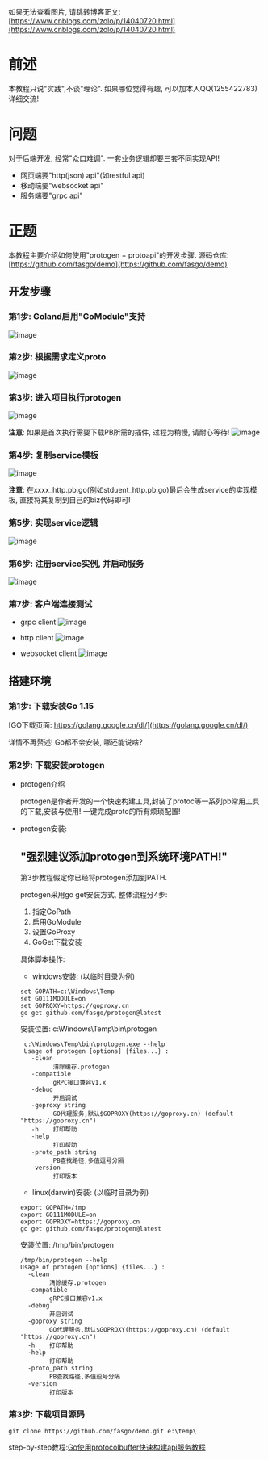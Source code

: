 如果无法查看图片, 请跳转博客正文: [https://www.cnblogs.com/zolo/p/14040720.html](https://www.cnblogs.com/zolo/p/14040720.html)

# 前述

本教程只说"实践",不谈"理论". 如果哪位觉得有趣, 可以加本人QQ(1255422783)详细交流!

# 问题

对于后端开发, 经常"众口难调". 一套业务逻辑却要三套不同实现API!

- 网页端要"http(json) api"(如restful api)
- 移动端要"websocket api"
- 服务端要"grpc api"

# 正题

本教程主要介绍如何使用"protogen + protoapi"的开发步骤. 
源码仓库:[https://github.com/fasgo/demo](https://github.com/fasgo/demo)

## 开发步骤

### 第1步: Goland启用"GoModule"支持
![image](https://images.cnblogs.com/cnblogs_com/zolo/907331/o_201201042153enable-go-module.jpg)


### 第2步: 根据需求定义proto
![image](https://images.cnblogs.com/cnblogs_com/zolo/907331/o_2012010422445-define-proto.jpg)

### 第3步: 进入项目执行protogen
![image](https://images.cnblogs.com/cnblogs_com/zolo/907331/o_2012010422152-execute-protogen.jpg)

****注意****: 如果是首次执行需要下载PB所需的插件, 过程为稍慢, 请耐心等待!
![image](https://images.cnblogs.com/cnblogs_com/zolo/907331/o_2012010422314-first-protogen.jpg)

### 第4步: 复制service模板
![image](https://images.cnblogs.com/cnblogs_com/zolo/907331/o_2012010422506-copy-service-template.jpg)

****注意****: 在xxxx_http.pb.go(例如stduent_http.pb.go)最后会生成service的实现模板, 直接将其复制到自己的biz代码即可!

### 第5步: 实现service逻辑
![image](https://images.cnblogs.com/cnblogs_com/zolo/907331/o_2012010422567-implement-service.jpg)

### 第6步: 注册service实例, 并启动服务
![image](https://images.cnblogs.com/cnblogs_com/zolo/907331/o_2012010423038-register-service.jpg)

### 第7步: 客户端连接测试
- grpc client
![image](https://images.cnblogs.com/cnblogs_com/zolo/907331/o_2012010528099-grpc-client.jpg)

- http client
![image](https://images.cnblogs.com/cnblogs_com/zolo/907331/o_20120105281510-http-client.jpg)

- websocket client
![image](https://images.cnblogs.com/cnblogs_com/zolo/907331/o_20120105282111-websoket-client.jpg)

## 搭建环境

### 第1步: 下载安装Go 1.15

[GO下载页面: https://golang.google.cn/dl/](https://golang.google.cn/dl/)

详情不再赘述! Go都不会安装, 哪还能说啥?

### 第2步: 下载安装protogen

- protogen介绍
    
    protogen是作者开发的一个快速构建工具,封装了protoc等一系列pb常用工具的下载,安装与使用! 一键完成proto的所有烦琐配置!   
    
- protogen安装: 
    
    "强烈建议添加protogen到系统环境PATH!"
    ----------------------------
    第3步教程假定你已经将protogen添加到PATH.
    
    protogen采用go get安装方式, 整体流程分4步:
    1. 指定GoPath 
    2. 启用GoModule 
    3. 设置GoProxy 
    4. GoGet下载安装
    
    具体脚本操作: 
    
    - windows安装: (以临时目录为例)
    ```
    set GOPATH=c:\Windows\Temp
    set GO111MODULE=on
    set GOPROXY=https://goproxy.cn
    go get github.com/fasgo/protogen@latest
   ```
  
   安装位置: c:\Windows\Temp\bin\protogen
   ```
    c:\Windows\Temp\bin\protogen.exe --help
    Usage of protogen [options] {files...} :
      -clean
            清除缓存.protogen
      -compatible
            gRPC接口兼容v1.x
      -debug
            开启调试
      -goproxy string
            GO代理服务,默认$GOPROXY(https://goproxy.cn) (default "https://goproxy.cn")
      -h    打印帮助
      -help
            打印帮助
      -proto_path string
            PB查找路径,多值逗号分隔
      -version
            打印版本
    ```
  
    - linux(darwin)安装: (以临时目录为例)
    ```
    export GOPATH=/tmp
    export GO111MODULE=on
    export GOPROXY=https://goproxy.cn
    go get github.com/fasgo/protogen@latest
    ```
    安装位置: /tmp/bin/protogen
    ```
    /tmp/bin/protogen --help
    Usage of protogen [options] {files...} :
      -clean
            清除缓存.protogen
      -compatible
            gRPC接口兼容v1.x
      -debug
            开启调试
      -goproxy string
            GO代理服务,默认$GOPROXY(https://goproxy.cn) (default "https://goproxy.cn")
      -h    打印帮助
      -help
            打印帮助
      -proto_path string
            PB查找路径,多值逗号分隔
      -version
            打印版本
    ```

### 第3步: 下载项目源码

```
git clone https://github.com/fasgo/demo.git e:\temp\
```

step-by-step教程:[Go使用protocolbuffer快速构建api服务教程](https://www.cnblogs.com/zolo/p/14066444.html)
